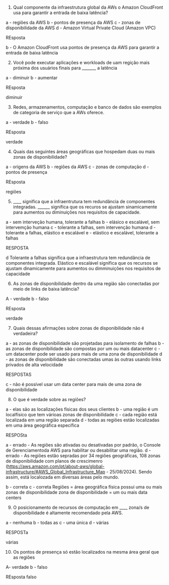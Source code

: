 1. Qual componente da infraestrutura global da AWs o Amazon CloudFront usa para garantir a entrada de baixa latência?

a - regiões da AWS
b - pontos de presença da AWS
c - zonas de disponibilidade da AWS
d - Amazon Virtual Private Cloud (Amazon VPC)

REsposta

b - O Amazon CloudFront usa pontos de presença da AWS para garantir a entrada de baixa latência



2. Você pode executar aplicações e workloads de uam regição mais próxima dos usuários finais para _______ a latência

a - diminuir
b - aumentar

REsposta

diminuir

3. Redes, armazenamentos, computação e banco de dados são exemplos de categoria de serviço que a AWs oferece.

a - verdade
b - falso

REsposta

verdade

4. Quais das seguintes áreas geográficas que hospedam duas ou mais zonas de disponibilidade?

a - origens da AWS
b - regiões da AWS
c - zonas de computação
d - pontos de presença

REsposta

regiões

5. ____ significa que a infraentrutura tem redundância de componentes integradas. ______ significa que os recuros se ajustam sinamicamente para aumentos ou diminuições nos requisitos de capacidade.

a - sem interveção humana, tolerante a falhas
b - elásico e escalável, sem intervemção humana
c - tolerante a falhas, sem intervenção humana
d - tolerante a falhas, elástico e escalável
e - elástico e escalável, tolerante a falhas

RESPOSTA

d
Tolerante a falhas significa que a infraestrutura tem redundância de componentes integrada. Elástico e escalável significa que os recursos se ajustam dinamicamente para aumentos ou dimminuições nos requisitos de capacidade

6. As zonas de disponibilidade dentro da uma região são conectadas por meio de links de baixa latência?

A - verdade
b - falso

REsposta

verdade

7. Quais dessas afirmações sobre zonas de disponibilidade não é verdadeira?

a -  as zonas de disponibilidade são projetadas para isolamento de falhas
b - as zonas de disponibilidade são compostas por um ou mais datacenter
c - um datacenter pode ser usado para mais de uma zona de disponibilidade
d - as zonas de disponibilidade são conectadas umas às outras usando links privados de alta velocidade

RESPOSTAS

c - não é possível usar um data center para mais de uma zona de disponibilidade

8. O que é verdade sobre as regiões?

a - elas são as localizações físicas dos seus clientes
b - uma região é um localfísico que tem várioas zonas de disponibilidade
c - cada região está localizada em uma região separada
d - todas as regiões estão localizadas em uma área geográfica específica

RESPOSta


a - errado -  As regiões são ativadas ou desativadas por padrão, o Console de Gerenciamentoda AWS para habilitar ou desabilitar uma região.
d - errado - As regiões estão sepradas por 34 regiões geográficas, 108 zonas de disponibilidade com planos de crescimenro (https://aws.amazon.com/pt/about-aws/global-infrastructure/#AWS_Global_Infrastructure_Map - 25/08/2024). Sendo assim, está localozada em diversas áreas pelo mundo.

b - correta
c - correta
Regiões = área geográfica física
possui uma ou mais zonas de disponibilidade
zona de disponibilidade = um ou mais data centers



9. O posicionamento de recursos de computação em ____ zona/s  de disponibilidade é altamente recomendado pela AWS.

a - nenhuma
b - todas as
c - uma única
d - várias

RESPOSTa

várias

10. Os pontos de presença só estão localizados na mesma área geral que as regiões

A- verdade
b - falso

REsposta
falso





